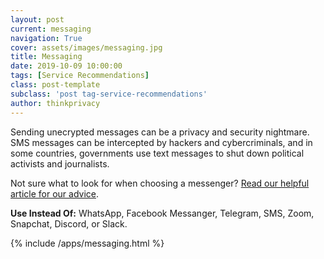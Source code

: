 ```yaml
---
layout: post
current: messaging
navigation: True
cover: assets/images/messaging.jpg
title: Messaging
date: 2019-10-09 10:00:00
tags: [Service Recommendations]
class: post-template
subclass: 'post tag-service-recommendations'
author: thinkprivacy
---
```


Sending unecrypted messages can be a privacy and security nightmare. SMS messages can be intercepted by hackers and cybercriminals, and in some countries, governments use text messages to shut down political activists and journalists.

Not sure what to look for when choosing a messenger? [Read our helpful article for our advice](../choosing-the-right-messenger).

<p><strong>Use Instead Of:</strong> WhatsApp, Facebook Messanger, Telegram, SMS, Zoom, Snapchat, Discord, or Slack.</p>

{% include /apps/messaging.html %}